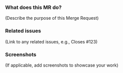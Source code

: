 ### What does this MR do?

(Describe the purpose of this Merge Request)

### Related issues

(Link to any related issues, e.g., Closes #123)

### Screenshots

(If applicable, add screenshots to showcase your work)
